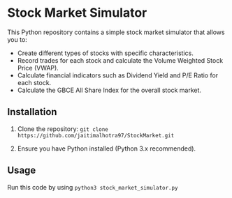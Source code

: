 # Stock Market Simulator

This Python repository contains a simple stock market simulator that allows you to:

- Create different types of stocks with specific characteristics.
- Record trades for each stock and calculate the Volume Weighted Stock Price (VWAP).
- Calculate financial indicators such as Dividend Yield and P/E Ratio for each stock.
- Calculate the GBCE All Share Index for the overall stock market.

## Installation

1. Clone the repository:
`git clone https://github.com/jaitimalhotra97/StockMarket.git`

2. Ensure you have Python installed (Python 3.x recommended).

## Usage

Run this code by using `python3 stock_market_simulator.py` 
